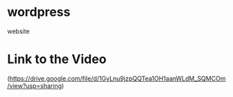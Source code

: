 # wordpress



website



# Link to the Video



(https://drive.google.com/file/d/1GyLnu9jzpQQTea1OH1aanWLdM_SQMCOm/view?usp=sharing)
